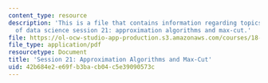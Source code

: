 ```yaml
---
content_type: resource
description: 'This is a file that contains information regarding topics in mathematics
  of data science session 21: approximation algorithms and max-cut.'
file: https://ol-ocw-studio-app-production.s3.amazonaws.com/courses/18-s096-topics-in-mathematics-of-data-science-fall-2015/42b684e2e69fb3bacb04c5e39090573c_MIT18_S096F15_Ses21.pdf
file_type: application/pdf
resourcetype: Document
title: 'Session 21: Approximation Algorithms and Max-Cut'
uid: 42b684e2-e69f-b3ba-cb04-c5e39090573c
---
```

